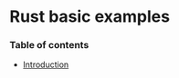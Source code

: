 # Rust basic examples

### Table of contents

* [Introduction](https://github.com/prithweedas/rust-basic-examples/wiki/Home)
